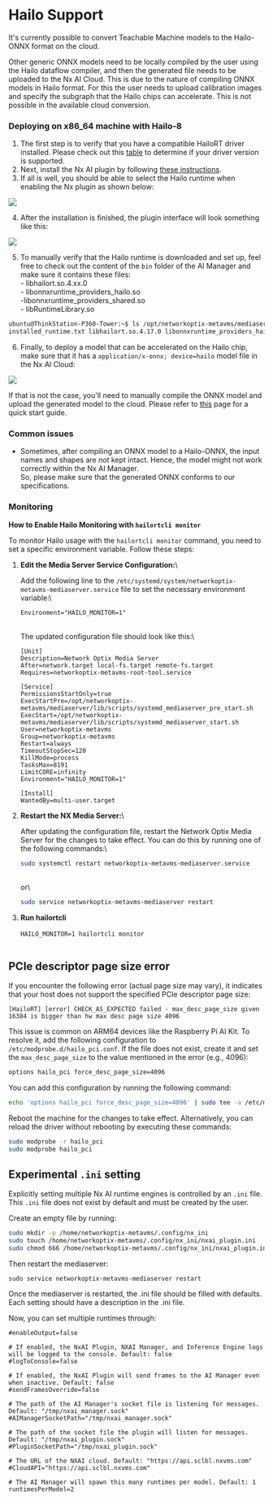 # Hailo Support

It's currently possible to convert Teachable Machine models to the Hailo-ONNX format on the cloud.

Other generic ONNX models need to be locally compiled by the user using the Hailo dataflow compiler, and then the generated file needs to be uploaded to the Nx AI Cloud. This is due to the nature of compiling ONNX models in Hailo format. For this the user needs to upload calibration images and specify the subgraph that the Hailo chips can accelerate. This is not possible in the available cloud conversion.

### Deploying on x86\_64 machine with Hailo-8

1. The first step is to verify that you have a compatible HailoRT driver installed. Please check out this [table](supported-ai-accelerators.md) to determine if your driver version is supported.
2. Next, install the Nx AI plugin by following [these instructions](../nx-ai-manager/2.-install-nx-ai-plugin.md).
3. If all is well, you should be able to select the Hailo runtime when enabling the Nx plugin as shown below:

![](../.gitbook/assets/hailo-runtime-in-plugin-ui.png)

4. After the installation is finished, the plugin interface will look something like this:

![](../.gitbook/assets/plugin-ui.png)

5. To manually verify that the Hailo runtime is downloaded and set up, feel free to check out the content of the `bin` folder of the AI Manager and make sure it contains these files:\
   \- libhailort.so.4.xx.0\
   \- libonnxruntime\_providers\_hailo.so\
   \-libonnxruntime\_providers\_shared.so\
   \- libRuntimeLibrary.so

```sh
ubuntu@ThinkStation-P360-Tower:~$ ls /opt/networkoptix-metavms/mediaserver/bin/plugins/nxai_plugin/nxai_manager/bin/
installed_runtime.txt libhailort.so.4.17.0 libonnxruntime_providers_hailo.so libonnxruntime_providers_shared.so libRuntimeLibrary.so sclbld sclblmod
```

6. Finally, to deploy a model that can be accelerated on the Hailo chip, make sure that it has a `application/x-onnx; device=hailo` model file in the Nx AI Cloud:

![](../.gitbook/assets/model-files-2.png)

If that is not the case, you'll need to manually compile the ONNX model and upload the generated model to the cloud. Please refer to [this](https://github.com/OAAX-standard/contributions/tree/main/Hailo-8) page for a quick start guide.

### Common issues

* Sometimes, after compiling an ONNX model to a Hailo-ONNX, the input names and shapes are _not_ kept intact. Hence, the model might not work correctly within the Nx AI Manager. \
  So, please make sure that the generated ONNX conforms to our specifications.

### Monitoring

**How to Enable Hailo Monitoring with `hailortcli monitor`**

To monitor Hailo usage with the `hailortcli monitor` command, you need to set a specific environment variable. Follow these steps:

1.  **Edit the Media Server Service Configuration:**\


    Add the following line to the `/etc/systemd/system/networkoptix-metavms-mediaserver.service` file to set the necessary environment variable:\


    ```plaintext
    Environment="HAILO_MONITOR=1"
    ```

    \
    The updated configuration file should look like this:\


    ```plaintext
    [Unit]
    Description=Network Optix Media Server
    After=network.target local-fs.target remote-fs.target
    Requires=networkoptix-metavms-root-tool.service

    [Service]
    PermissionsStartOnly=true
    ExecStartPre=/opt/networkoptix-metavms/mediaserver/lib/scripts/systemd_mediaserver_pre_start.sh
    ExecStart=/opt/networkoptix-metavms/mediaserver/lib/scripts/systemd_mediaserver_start.sh
    User=networkoptix-metavms
    Group=networkoptix-metavms
    Restart=always
    TimeoutStopSec=120
    KillMode=process
    TasksMax=8191
    LimitCORE=infinity
    Environment="HAILO_MONITOR=1"

    [Install]
    WantedBy=multi-user.target
    ```
2.  **Restart the NX Media Server:**\


    After updating the configuration file, restart the Network Optix Media Server for the changes to take effect. You can do this by running one of the following commands:\


    ```bash
    sudo systemctl restart networkoptix-metavms-mediaserver.service
    ```

    \
    or\


    ```bash
    sudo service networkoptix-metavms-mediaserver restart
    ```
3. **Run hailortcli**\
   &#x20;\
   `HAILO_MONITOR=1 hailortcli monitor`

<figure><img src="../.gitbook/assets/image (119).png" alt=""><figcaption></figcaption></figure>

## PCIe descriptor page size error

If you encounter the following error (actual page size may vary), it indicates that your host does not support the specified PCIe descriptor page size:

```
[HailoRT] [error] CHECK_AS_EXPECTED failed - max_desc_page_size given 16384 is bigger than hw max desc page size 4096
```

This issue is common on ARM64 devices like the Raspberry Pi AI Kit. To resolve it, add the following configuration to `/etc/modprobe.d/hailo_pci.conf`. If the file does not exist, create it and set the `max_desc_page_size` to the value mentioned in the error (e.g., 4096):

```bash
options hailo_pci force_desc_page_size=4096
```

You can add this configuration by running the following command:

```bash
echo 'options hailo_pci force_desc_page_size=4096' | sudo tee -a /etc/modprobe.d/hailo_pci.conf
```

Reboot the machine for the changes to take effect. Alternatively, you can reload the driver without rebooting by executing these commands:

```bash
sudo modprobe -r hailo_pci
sudo modprobe hailo_pci
```



## Experimental `.ini` setting <a href="#enable-.ini-settings" id="enable-.ini-settings"></a>

Explicitly setting multiple Nx AI runtime engines is controlled by an `.ini` file. This `.ini` file does not exist by default and must be created by the user.

Create an empty file by running:



```bash
sudo mkdir -p /home/networkoptix-metavms/.config/nx_ini 
sudo touch /home/networkoptix-metavms/.config/nx_ini/nxai_plugin.ini 
sudo chmod 666 /home/networkoptix-metavms/.config/nx_ini/nxai_plugin.ini
```

Then restart the mediaserver:

```
sudo service networkoptix-metavms-mediaserver restart
```

Once the mediaserver is restarted, the .ini file should be filled with defaults. Each setting should have a description in the .ini file.

Now, you can set multiple runtimes through:&#x20;

```
#enableOutput=false

# If enabled, the NxAI Plugin, NXAI Manager, and Inference Engine logs will be logged to the console. Default: false
#logToConsole=false

# If enabled, the NxAI Plugin will send frames to the AI Manager even when inactive. Default: false
#sendFramesOverride=false

# The path of the AI Manager's socket file is listening for messages. Default: "/tmp/nxai_manager.sock"
#AIManagerSocketPath="/tmp/nxai_manager.sock"

# The path of the socket file the plugin will listen for messages. Default: "/tmp/nxai_plugin.sock"
#PluginSocketPath="/tmp/nxai_plugin.sock"

# The URL of the NXAI cloud. Default: "https://api.sclbl.nxvms.com"
#CloudAPI="https://api.sclbl.nxvms.com"

# The AI Manager will spawn this many runtimes per model. Default: 1
runtimesPerModel=2


```
